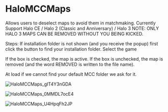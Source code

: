 # HaloMCCMaps

Allows users to deselect maps to avoid them in matchmaking.
Currently Support Halo CE / Halo 2 (Classic and Anniversary) / Halo 3
NOTE: ONLY HALO 3 MAPS CAN BE REMOVED WITHOUT YOU BEING KICKED.

Steps:
If installation folder is not shown (and you receive the popup) first click the button to find your installation folder.
Select the game

If the box is checked, the map is active.
If the box is unchecked, the map is removed (and the word REMOVED is written to the file name).


At load if we cannot find your default MCC folder we ask for it.

![HaloMCCMaps_gIT4Y3nGDA](https://github.com/theffapanda/HaloMCCMapSelector/assets/148169591/5f14d9d8-14fe-4f72-8c81-c9fcd20e521b)

![HaloMCCMaps_0MMDL7ocE4](https://github.com/theffapanda/HaloMCCMapSelector/assets/148169591/c845145b-f63c-410c-960c-49587de394bc)

![HaloMCCMaps_U4HpqFh2JP](https://github.com/theffapanda/HaloMCCMapSelector/assets/148169591/15922904-5c6a-4d97-8762-9098a4954fb3)
